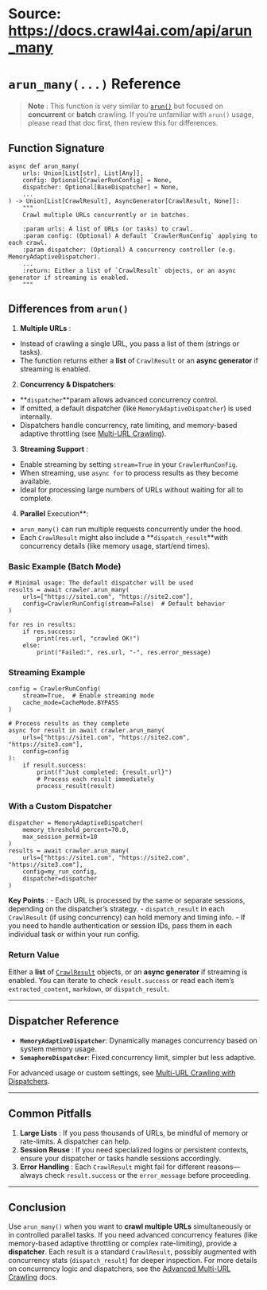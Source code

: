 # Source: https://docs.crawl4ai.com/api/arun_many

#  `arun_many(...)` Reference
> **Note** : This function is very similar to [`arun()`](https://docs.crawl4ai.com/arun/) but focused on **concurrent** or **batch** crawling. If you’re unfamiliar with `arun()` usage, please read that doc first, then review this for differences.
## Function Signature
```
async def arun_many(
    urls: Union[List[str], List[Any]],
    config: Optional[CrawlerRunConfig] = None,
    dispatcher: Optional[BaseDispatcher] = None,
    ...
) -> Union[List[CrawlResult], AsyncGenerator[CrawlResult, None]]:
    """
    Crawl multiple URLs concurrently or in batches.

    :param urls: A list of URLs (or tasks) to crawl.
    :param config: (Optional) A default `CrawlerRunConfig` applying to each crawl.
    :param dispatcher: (Optional) A concurrency controller (e.g. MemoryAdaptiveDispatcher).
    ...
    :return: Either a list of `CrawlResult` objects, or an async generator if streaming is enabled.
    """

```

## Differences from `arun()`
1. **Multiple URLs** : 
  * Instead of crawling a single URL, you pass a list of them (strings or tasks). 
  * The function returns either a **list** of `CrawlResult` or an **async generator** if streaming is enabled.


2. **Concurrency & Dispatchers**: 
  * **`dispatcher`**param allows advanced concurrency control.
  * If omitted, a default dispatcher (like `MemoryAdaptiveDispatcher`) is used internally. 
  * Dispatchers handle concurrency, rate limiting, and memory-based adaptive throttling (see [Multi-URL Crawling](https://docs.crawl4ai.com/advanced/multi-url-crawling/)).


3. **Streaming Support** : 
  * Enable streaming by setting `stream=True` in your `CrawlerRunConfig`.
  * When streaming, use `async for` to process results as they become available.
  * Ideal for processing large numbers of URLs without waiting for all to complete.


4. **Parallel** Execution**: 
  * `arun_many()` can run multiple requests concurrently under the hood. 
  * Each `CrawlResult` might also include a **`dispatch_result`**with concurrency details (like memory usage, start/end times).


### Basic Example (Batch Mode)
```
# Minimal usage: The default dispatcher will be used
results = await crawler.arun_many(
    urls=["https://site1.com", "https://site2.com"],
    config=CrawlerRunConfig(stream=False)  # Default behavior
)

for res in results:
    if res.success:
        print(res.url, "crawled OK!")
    else:
        print("Failed:", res.url, "-", res.error_message)

```

### Streaming Example
```
config = CrawlerRunConfig(
    stream=True,  # Enable streaming mode
    cache_mode=CacheMode.BYPASS
)

# Process results as they complete
async for result in await crawler.arun_many(
    urls=["https://site1.com", "https://site2.com", "https://site3.com"],
    config=config
):
    if result.success:
        print(f"Just completed: {result.url}")
        # Process each result immediately
        process_result(result)

```

### With a Custom Dispatcher
```
dispatcher = MemoryAdaptiveDispatcher(
    memory_threshold_percent=70.0,
    max_session_permit=10
)
results = await crawler.arun_many(
    urls=["https://site1.com", "https://site2.com", "https://site3.com"],
    config=my_run_config,
    dispatcher=dispatcher
)

```

**Key Points** : - Each URL is processed by the same or separate sessions, depending on the dispatcher’s strategy. - `dispatch_result` in each `CrawlResult` (if using concurrency) can hold memory and timing info. - If you need to handle authentication or session IDs, pass them in each individual task or within your run config.
### Return Value
Either a **list** of [`CrawlResult`](https://docs.crawl4ai.com/crawl-result/) objects, or an **async generator** if streaming is enabled. You can iterate to check `result.success` or read each item’s `extracted_content`, `markdown`, or `dispatch_result`.
* * *
## Dispatcher Reference
  * **`MemoryAdaptiveDispatcher`**: Dynamically manages concurrency based on system memory usage.
  * **`SemaphoreDispatcher`**: Fixed concurrency limit, simpler but less adaptive.


For advanced usage or custom settings, see [Multi-URL Crawling with Dispatchers](https://docs.crawl4ai.com/advanced/multi-url-crawling/).
* * *
## Common Pitfalls
1. **Large Lists** : If you pass thousands of URLs, be mindful of memory or rate-limits. A dispatcher can help. 
2. **Session Reuse** : If you need specialized logins or persistent contexts, ensure your dispatcher or tasks handle sessions accordingly. 
3. **Error Handling** : Each `CrawlResult` might fail for different reasons—always check `result.success` or the `error_message` before proceeding.
* * *
## Conclusion
Use `arun_many()` when you want to **crawl multiple URLs** simultaneously or in controlled parallel tasks. If you need advanced concurrency features (like memory-based adaptive throttling or complex rate-limiting), provide a **dispatcher**. Each result is a standard `CrawlResult`, possibly augmented with concurrency stats (`dispatch_result`) for deeper inspection. For more details on concurrency logic and dispatchers, see the [Advanced Multi-URL Crawling](https://docs.crawl4ai.com/advanced/multi-url-crawling/) docs.
